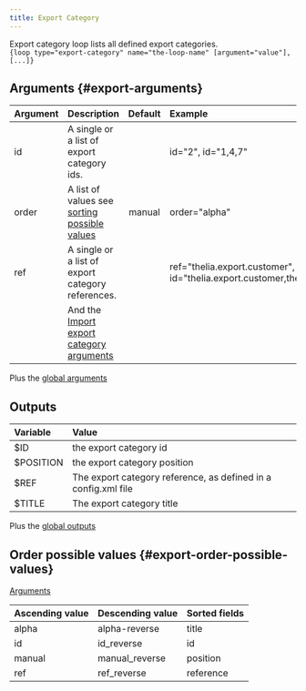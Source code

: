 ```yaml
---
title: Export Category
---
```


Export category loop lists all defined export categories.  
`{loop type="export-category" name="the-loop-name" [argument="value"], [...]}`

## Arguments {#export-arguments}

| Argument | Description                                                                   | Default | Example                                                                          |
|----------|:------------------------------------------------------------------------------|:-------:|:---------------------------------------------------------------------------------|
| id       | A single or a list of export category ids.                                    |         | id="2", id="1,4,7"                                                               |
| order    | A list of values see [sorting possible values](#export-order-possible-values) | manual  | order="alpha"                                                                    |
| ref      | A single or a list of export category references.                             |         | ref="thelia.export.customer", id="thelia.export.customer,thelia.export.products" |
|          | And the [Import export category arguments](./ImportExportCategory)            |         |                                                                                  |

Plus the [global arguments](./global_arguments)

## Outputs

| Variable  | Value                                                          |
|:----------|:---------------------------------------------------------------|
| $ID       | the export category id                                         |
| $POSITION | the export category position                                   |
| $REF      | The export category reference, as defined in a config.xml file |
| $TITLE    | The export category title                                      |

Plus the [global outputs](./global_outputs)

## Order possible values {#export-order-possible-values}

[Arguments](#export-arguments)

| Ascending value | Descending value | Sorted fields |
|-----------------|------------------|:--------------|
| alpha           | alpha-reverse    | title         |
| id              | id_reverse       | id            |
| manual          | manual_reverse   | position      |
| ref             | ref_reverse      | reference     |
